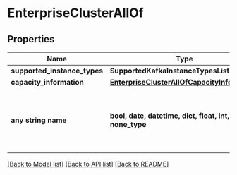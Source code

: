 # EnterpriseClusterAllOf


## Properties
Name | Type | Description | Notes
------------ | ------------- | ------------- | -------------
**supported_instance_types** | **SupportedKafkaInstanceTypesList** |  | [optional] 
**capacity_information** | [**EnterpriseClusterAllOfCapacityInformation**](EnterpriseClusterAllOfCapacityInformation.md) |  | [optional] 
**any string name** | **bool, date, datetime, dict, float, int, list, str, none_type** | any string name can be used but the value must be the correct type | [optional]

[[Back to Model list]](../README.md#documentation-for-models) [[Back to API list]](../README.md#documentation-for-api-endpoints) [[Back to README]](../README.md)


